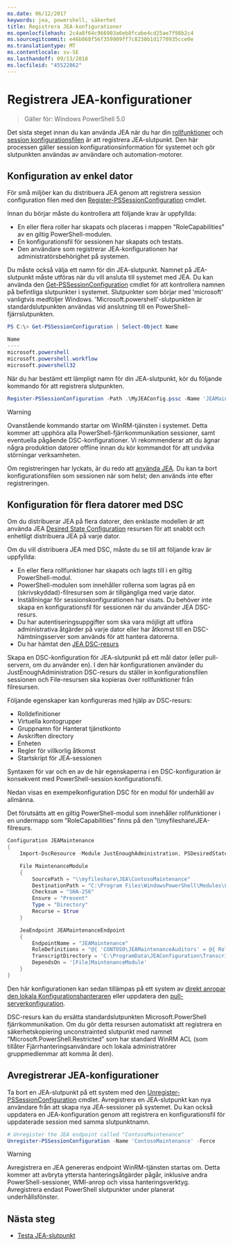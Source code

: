 ```yaml
---
ms.date: 06/12/2017
keywords: jea, powershell, säkerhet
title: Registrera JEA-konfigurationer
ms.openlocfilehash: 2c4a8f64c966903a6eb8fcabe4cd25ae7f98b2c4
ms.sourcegitcommit: e46b868f56f359909ff7c8230b1d1770935cce0e
ms.translationtype: MT
ms.contentlocale: sv-SE
ms.lasthandoff: 09/13/2018
ms.locfileid: "45522862"
---
```

# <a name="registering-jea-configurations"></a>Registrera JEA-konfigurationer

> Gäller för: Windows PowerShell 5.0

Det sista steget innan du kan använda JEA när du har din [rollfunktioner](role-capabilities.md) och [session konfigurationsfilen](session-configurations.md) är att registrera JEA-slutpunkt.
Den här processen gäller session konfigurationsinformation för systemet och gör slutpunkten användas av användare och automation-motorer.

## <a name="single-machine-configuration"></a>Konfiguration av enkel dator

För små miljöer kan du distribuera JEA genom att registrera session configuration filen med den [Register-PSSessionConfiguration](https://msdn.microsoft.com/powershell/reference/5.1/microsoft.powershell.core/register-pssessionconfiguration) cmdlet.

Innan du börjar måste du kontrollera att följande krav är uppfyllda:
- En eller flera roller har skapats och placeras i mappen ”RoleCapabilities” av en giltig PowerShell-modulen.
- En konfigurationsfil för sessionen har skapats och testats.
- Den användare som registrerar JEA-konfigurationen har administratörsbehörighet på systemen.

Du måste också välja ett namn för din JEA-slutpunkt.
Namnet på JEA-slutpunkt måste utföras när du vill ansluta till systemet med JEA.
Du kan använda den [Get-PSSessionConfiguration](https://msdn.microsoft.com/powershell/reference/5.1/microsoft.powershell.core/get-pssessionconfiguration) cmdlet för att kontrollera namnen på befintliga slutpunkter i systemet.
Slutpunkter som börjar med 'microsoft' vanligtvis medföljer Windows.
'Microsoft.powershell'-slutpunkten är standardslutpunkten användas vid anslutning till en PowerShell-fjärrslutpunkten.

```powershell
PS C:\> Get-PSSessionConfiguration | Select-Object Name

Name
----
microsoft.powershell
microsoft.powershell.workflow
microsoft.powershell32
```

När du har bestämt ett lämpligt namn för din JEA-slutpunkt, kör du följande kommando för att registrera slutpunkten.

```powershell
Register-PSSessionConfiguration -Path .\MyJEAConfig.pssc -Name 'JEAMaintenance' -Force
```

> [!WARNING]
> Ovanstående kommando startar om WinRM-tjänsten i systemet.
> Detta kommer att upphöra alla PowerShell-fjärrkommunikation sessioner, samt eventuella pågående DSC-konfigurationer.
> Vi rekommenderar att du ägnar några produktion datorer offline innan du kör kommandot för att undvika störningar verksamheten.

Om registreringen har lyckats, är du redo att [använda JEA](using-jea.md).
Du kan ta bort konfigurationsfilen som sessionen när som helst; den används inte efter registreringen.

## <a name="multi-machine-configuration-with-dsc"></a>Konfiguration för flera datorer med DSC

Om du distribuerar JEA på flera datorer, den enklaste modellen är att använda JEA [Desired State Configuration](https://msdn.microsoft.com/powershell/dsc/overview) resursen för att snabbt och enhetligt distribuera JEA på varje dator.

Om du vill distribuera JEA med DSC, måste du se till att följande krav är uppfyllda:
- En eller flera rollfunktioner har skapats och lagts till i en giltig PowerShell-modul.
- PowerShell-modulen som innehåller rollerna som lagras på en (skrivskyddad)-filresursen som är tillgängliga med varje dator.
- Inställningar för sessionskonfigurationen har visats. Du behöver inte skapa en konfigurationsfil för sessionen när du använder JEA DSC-resurs.
- Du har autentiseringsuppgifter som ska vara möjligt att utföra administrativa åtgärder på varje dator eller har åtkomst till en DSC-hämtningsserver som används för att hantera datorerna.
- Du har hämtat den [JEA DSC-resurs](https://github.com/PowerShell/JEA/tree/master/DSC%20Resource)

Skapa en DSC-konfiguration för JEA-slutpunkt på ett mål dator (eller pull-servern, om du använder en).
I den här konfigurationen använder du JustEnoughAdministration DSC-resurs du ställer in konfigurationsfilen sessionen och File-resursen ska kopieras över rollfunktioner från filresursen.

Följande egenskaper kan konfigureras med hjälp av DSC-resurs:
- Rolldefinitioner
- Virtuella kontogrupper
- Gruppnamn för Hanterat tjänstkonto
- Avskriften directory
- Enheten
- Regler för villkorlig åtkomst
- Startskript för JEA-sessionen

Syntaxen för var och en av de här egenskaperna i en DSC-konfiguration är konsekvent med PowerShell-session konfigurationsfil.

Nedan visas en exempelkonfiguration DSC för en modul för underhåll av allmänna.

Det förutsätts att en giltig PowerShell-modul som innehåller rollfunktioner i en undermapp som ”RoleCapabilities” finns på den '\\\\myfileshare\\JEA-filresurs.


```powershell
Configuration JEAMaintenance
{
    Import-DscResource -Module JustEnoughAdministration, PSDesiredStateConfiguration

    File MaintenanceModule
    {
        SourcePath = "\\myfileshare\JEA\ContosoMaintenance"
        DestinationPath = "C:\Program Files\WindowsPowerShell\Modules\ContosoMaintenance"
        Checksum = "SHA-256"
        Ensure = "Present"
        Type = "Directory"
        Recurse = $true
    }

    JeaEndpoint JEAMaintenanceEndpoint
    {
        EndpointName = "JEAMaintenance"
        RoleDefinitions = "@{ 'CONTOSO\JEAMaintenanceAuditors' = @{ RoleCapabilities = 'GeneralServerMaintenance-Audit' }; 'CONTOSO\JEAMaintenanceAdmins' = @{ RoleCapabilities = 'GeneralServerMaintenance-Audit', 'GeneralServerMaintenance-Admin' } }"
        TranscriptDirectory = 'C:\ProgramData\JEAConfiguration\Transcripts'
        DependsOn = '[File]MaintenanceModule'
    }
}
```

Den här konfigurationen kan sedan tillämpas på ett system av [direkt anropar den lokala Konfigurationshanteraren](https://msdn.microsoft.com/powershell/dsc/metaconfig) eller uppdatera den [pull-serverkonfiguration](https://msdn.microsoft.com/powershell/dsc/pullserver).

DSC-resurs kan du ersätta standardslutpunkten Microsoft.PowerShell fjärrkommunikation.
Om du gör detta resursen automatiskt att registrera en säkerhetskopiering unconstrainted slutpunkt med namnet ”Microsoft.PowerShell.Restricted” som har standard WinRM ACL (som tillåter Fjärrhanteringsanvändare och lokala administratörer gruppmedlemmar att komma åt den).

## <a name="unregistering-jea-configurations"></a>Avregistrerar JEA-konfigurationer

Ta bort en JEA-slutpunkt på ett system med den [Unregister-PSSessionConfiguration](https://msdn.microsoft.com/powershell/reference/5.1/microsoft.powershell.core/Unregister-PSSessionConfiguration) cmdlet.
Avregistrera en JEA-slutpunkt kan nya användare från att skapa nya JEA-sessioner på systemet.
Du kan också uppdatera en JEA-konfiguration genom att registrera en konfigurationsfil för uppdaterade session med samma slutpunktnamn.

```powershell
# Unregister the JEA endpoint called "ContosoMaintenance"
Unregister-PSSessionConfiguration -Name 'ContosoMaintenance' -Force
```

> [!WARNING]
> Avregistrera en JEA genereras endpoint WinRM-tjänsten startas om.
> Detta kommer att avbryta yttersta hanteringsåtgärder pågår, inklusive andra PowerShell-sessioner, WMI-anrop och vissa hanteringsverktyg.
> Avregistrera endast PowerShell slutpunkter under planerat underhållsfönster.

## <a name="next-steps"></a>Nästa steg

- [Testa JEA-slutpunkt](using-jea.md)